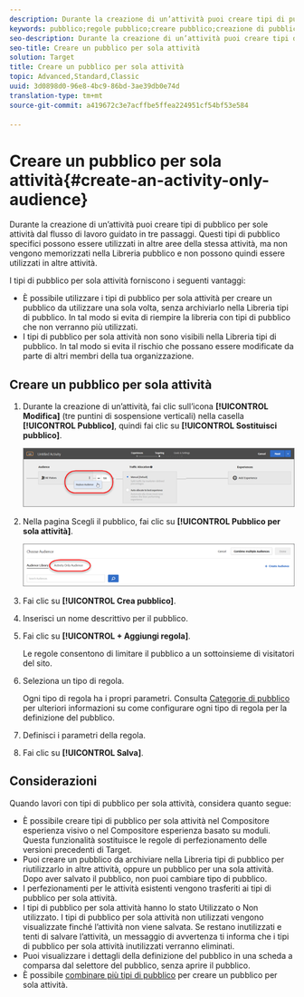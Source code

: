 ```yaml
---
description: Durante la creazione di un’attività puoi creare tipi di pubblico per sole attività dal flusso di lavoro guidato in tre passaggi. Questi tipi di pubblico specifici possono essere utilizzati in altre aree della stessa attività, ma non vengono memorizzati nella Libreria pubblico e non possono quindi essere utilizzati in altre attività.
keywords: pubblico;regole pubblico;creare pubblico;creazione di pubblico;solo attività;per una sola attività;ad hoc
seo-description: Durante la creazione di un’attività puoi creare tipi di pubblico per sole attività dal flusso di lavoro guidato in tre passaggi. Questi tipi di pubblico specifici possono essere utilizzati in altre aree della stessa attività, ma non vengono memorizzati nella Libreria pubblico e non possono quindi essere utilizzati in altre attività.
seo-title: Creare un pubblico per sola attività
solution: Target
title: Creare un pubblico per sola attività
topic: Advanced,Standard,Classic
uuid: 3d0898d0-96e8-4bc9-86bd-3ae39db0e74d
translation-type: tm+mt
source-git-commit: a419672c3e7acffbe5ffea224951cf54bf53e584

---
```



# Creare un pubblico per sola attività{#create-an-activity-only-audience}

Durante la creazione di un’attività puoi creare tipi di pubblico per sole attività dal flusso di lavoro guidato in tre passaggi. Questi tipi di pubblico specifici possono essere utilizzati in altre aree della stessa attività, ma non vengono memorizzati nella Libreria pubblico e non possono quindi essere utilizzati in altre attività.

I tipi di pubblico per sola attività forniscono i seguenti vantaggi:

* È possibile utilizzare i tipi di pubblico per sola attività per creare un pubblico da utilizzare una sola volta, senza archiviarlo nella Libreria tipi di pubblico. In tal modo si evita di riempire la libreria con tipi di pubblico che non verranno più utilizzati.
* I tipi di pubblico per sola attività non sono visibili nella Libreria tipi di pubblico. In tal modo si evita il rischio che possano essere modificate da parte di altri membri della tua organizzazione.

## Creare un pubblico per sola attività

1. Durante la creazione di un’attività, fai clic sull’icona **[!UICONTROL Modifica]** (tre puntini di sospensione verticali) nella casella **[!UICONTROL Pubblico]**, quindi fai clic su **[!UICONTROL Sostituisci pubblico]**.

   ![](assets/replace_audiience.png)

1. Nella pagina Scegli il pubblico, fai clic su **[!UICONTROL Pubblico per sola attività]**.

   ![](assets/activity-only-aud.png)

1. Fai clic su **[!UICONTROL Crea pubblico]**.
1. Inserisci un nome descrittivo per il pubblico.
1. Fai clic su **[!UICONTROL + Aggiungi regola]**.

   Le regole consentono di limitare il pubblico a un sottoinsieme di visitatori del sito.

1. Seleziona un tipo di regola.

   Ogni tipo di regola ha i propri parametri. Consulta [Categorie di pubblico](../c-target/c-audiences/c-target-rules/target-rules.md#concept_E3A77E42F1644503A829B5107B20880D) per ulteriori informazioni su come configurare ogni tipo di regola per la definizione del pubblico.

1. Definisci i parametri della regola.
1. Fai clic su **[!UICONTROL Salva]**.

## Considerazioni

Quando lavori con tipi di pubblico per sola attività, considera quanto segue:

* È possibile creare tipi di pubblico per sola attività nel Compositore esperienza visivo o nel Compositore esperienza basato su moduli. Questa funzionalità sostituisce le regole di perfezionamento delle versioni precedenti di Target.
* Puoi creare un pubblico da archiviare nella Libreria tipi di pubblico per riutilizzarlo in altre attività, oppure un pubblico per una sola attività. Dopo aver salvato il pubblico, non puoi cambiare tipo di pubblico.
* I perfezionamenti per le attività esistenti vengono trasferiti ai tipi di pubblico per sola attività.
* I tipi di pubblico per sola attività hanno lo stato Utilizzato o Non utilizzato. I tipi di pubblico per sola attività non utilizzati vengono visualizzate finché l’attività non viene salvata. Se restano inutilizzati e tenti di salvare l’attività, un messaggio di avvertenza ti informa che i tipi di pubblico per sola attività inutilizzati verranno eliminati.
* Puoi visualizzare i dettagli della definizione del pubblico in una scheda a comparsa dal selettore del pubblico, senza aprire il pubblico.
* È possibile [combinare più tipi di pubblico](../c-target/combining-multiple-audiences.md#concept_A7386F1EA4394BD2AB72399C225981E5) per creare un pubblico per sola attività.

